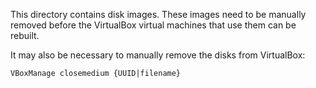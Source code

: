 This directory contains disk images. These images need to be manually removed before the VirtualBox virtual machines that use them can be rebuilt.

It may also be necessary to manually remove the disks from VirtualBox:

```
VBoxManage closemedium {UUID|filename}
```
